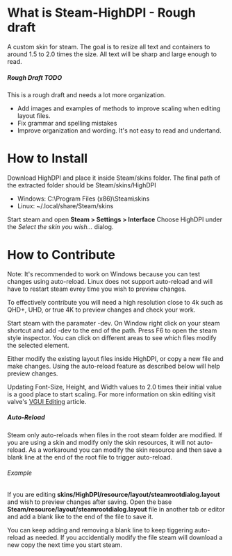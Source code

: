 # What is Steam-HighDPI - Rough draft

A custom skin for steam. The goal is to resize all text and containers to around 1.5 to 2.0 times the size. All text will be sharp and large enough to read.

##### Rough Draft TODO
This is a rough draft and needs a lot more organization.
* Add images and examples of methods to improve scaling when editing layout files.
* Fix grammar and spelling mistakes
* Improve organization and wording. It's not easy to read and undertand.

# How to Install
Download HighDPI and place it inside Steam/skins folder. The final path of the extracted folder should be Steam/skins/HighDPI
* Windows: C:\Program Files (x86)\Steam\skins
* Linux: ~/.local/share/Steam/skins
 
Start steam and open **Steam > Settings > Interface** Choose HighDPI under the *Select the skin you wish...* dialog.
 
# How to Contribute
Note: It's recommended to work on Windows because you can test changes using auto-reload. Linux does not support auto-reload and will have to restart steam evrey time you wish to preview changes.

To effectively contribute you will need a high resolution close to 4k such as QHD+, UHD, or true 4K to preview changes and check your work.

Start steam with the paramater -dev. On Window right click on your steam shortcut and add -dev to the end of the path. Press F6 to open the steam style inspector. You can click on different areas to see which files modify the selected element.

Either modify the existing layout files inside HighDPI, or copy a new file and make changes. Using the auto-reload feature as described below will help preview changes.

Updating Font-Size, Height, and Width values to 2.0 times their initial value is a good place to start scaling. For more information on skin editing visit valve's [VGUI Editing](https://developer.valvesoftware.com/wiki/VGUI_Editing) article.

##### Auto-Reload
Steam only auto-reloads when files in the root steam folder are modified. If you are using a skin and modify only the skin resources, it will not auto-reload. As a workaround you can modify the skin resource and then save a blank line at the end of the root file to trigger auto-reload.

###### Example
If you are editing **skins/HighDPI/resource/layout/steamrootdialog.layout** and wish to preview changes after saving. Open the base **Steam/resource/layout/steamrootdialog.layout** file in another tab or editor and add a blank like to the end of the file to save it.

You can keep adding and removing a blank line to keep tiggering auto-reload as needed. If you accidentially modify the file steam will download a new copy the next time you start steam.
